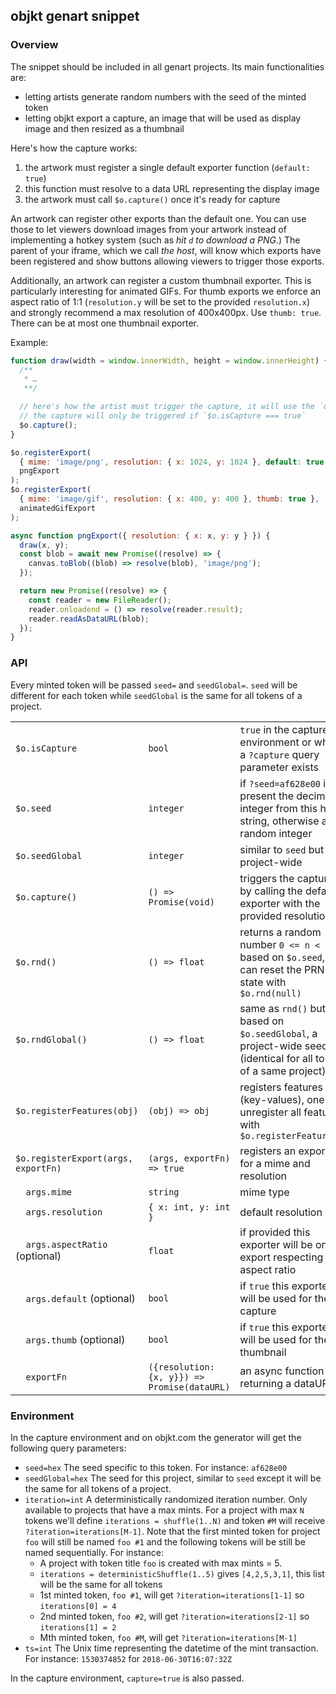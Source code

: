 ## objkt genart snippet

### Overview

The snippet should be included in all genart projects.
Its main functionalities are:
- letting artists generate random numbers with the seed of the minted token
- letting objkt export a capture, an image that will be used as display image and then resized as a thumbnail

Here's how the capture works:

1. the artwork must register a single default exporter function (`default: true`)
2. this function must resolve to a data URL representing the display image
3. the artwork must call `$o.capture()` once it's ready for capture

An artwork can register other exports than the default one. You can use those to let viewers download images from your artwork instead of implementing a hotkey system (such as *hit `d` to download a PNG*.) The parent of your iframe, which we call *the host*, will know which exports have been registered and show buttons allowing viewers to trigger those exports.

Additionally, an artwork can register a custom thumbnail exporter. This is particularly interesting for animated GIFs. For thumb exports we enforce an aspect ratio of 1:1 (`resolution.y` will be set to the provided `resolution.x`) and strongly recommend a max resolution of 400x400px. Use `thumb: true`. There can be at most one thumbnail exporter.

Example:

```js
function draw(width = window.innerWidth, height = window.innerHeight) {
  /** 
   * …
   **/

  // here's how the artist must trigger the capture, it will use the `default` exporter with the provided resolution
  // the capture will only be triggered if `$o.isCapture === true`
  $o.capture();
}

$o.registerExport(
  { mime: 'image/png', resolution: { x: 1024, y: 1024 }, default: true },
  pngExport
);
$o.registerExport(
  { mime: 'image/gif', resolution: { x: 400, y: 400 }, thumb: true },
  animatedGifExport
);

async function pngExport({ resolution: { x: x, y: y } }) {
  draw(x, y);
  const blob = await new Promise((resolve) => {
    canvas.toBlob((blob) => resolve(blob), 'image/png');
  });

  return new Promise((resolve) => {
    const reader = new FileReader();
    reader.onloadend = () => resolve(reader.result);
    reader.readAsDataURL(blob);
  });
}
```

### API

Every minted token will be passed `seed=` and `seedGlobal=`. `seed` will be different for each token while `seedGlobal` is the same for all tokens of a project.

|                                     |                                              |                                                                                                                |
| ----------------------------------- | -------------------------------------------- | -------------------------------------------------------------------------------------------------------------- |
| `$o.isCapture`                      | `bool`                                       | `true` in the capture environment or when a `?capture` query parameter exists                                  |
| `$o.seed`                           | `integer`                                    | if `?seed=af628e00` is present the decimal integer from this hex string, otherwise a random integer            |
| `$o.seedGlobal`                     | `integer`                                    | similar to `seed` but project-wide                                                                             |
| `$o.capture()`                      | `() => Promise(void)`                        | triggers the capture by calling the default exporter with the provided resolution                              |
| `$o.rnd()`                          | `() => float`                                | returns a random number `0 <= n < 1` based on `$o.seed`, one can reset the PRNG state with `$o.rnd(null)`      |
| `$o.rndGlobal()`                    | `() => float`                                | same as `rnd()` but based on `$o.seedGlobal`, a project-wide seed (identical for all tokens of a same project) |
| `$o.registerFeatures(obj)`          | `(obj) => obj`                               | registers features (key-values), one can unregister all featurs with `$o.registerFeatures()`                   |
| `$o.registerExport(args, exportFn)` | `(args, exportFn) => true`                   | registers an exporter for a mime and resolution                                                                |
| `  args.mime`                       | `string`                                     | mime type                                                                                                      |
| `  args.resolution`                 | `{ x: int, y: int }`                         | default resolution                                                                                             |
| `  args.aspectRatio` (optional)     | `float`                                      | if provided this exporter will be only export respecting this aspect ratio                                     |
| `  args.default` (optional)         | `bool`                                       | if `true` this exporter will be used for the capture                                                           |
| `  args.thumb` (optional)           | `bool`                                       | if `true` this exporter will be used for the thumbnail                                                         |
| `  exportFn`                        | `({resolution: {x, y}}) => Promise(dataURL)` | an async function returning a dataURL                                                                          |

### Environment

In the capture environment and on objkt.com the generator will get the following query parameters:

- `seed=hex`
  The seed specific to this token. For instance: `af628e00`
- `seedGlobal=hex`
  The seed for this project, similar to `seed` except it will be the same for all tokens of a project.
- `iteration=int`
  A deterministically randomized iteration number. Only available to projects that have a max mints.
  For a project with max `N` tokens we'll define `iterations = shuffle(1..N)` and token `#M` will receive `?iteration=iterations[M-1]`.
  Note that the first minted token for project `foo` will still be named `foo #1` and the following tokens will be still be named sequentially.
  For instance:
    - A project with token title `foo` is created with max mints = 5.
    - `iterations = deterministicShuffle(1..5)` gives `[4,2,5,3,1]`, this list will be the same for all tokens
    - 1st minted token, `foo #1`, will get `?iteration=iterations[1-1]` so `iterations[0] = 4`
    - 2nd minted token, `foo #2`, will get `?iteration=iterations[2-1]` so `iterations[1] = 2`
    - Mth minted token, `foo #M`, will get `?iteration=iterations[M-1]`
- `ts=int`
  The Unix time representing the datetime of the mint transaction. For instance: `1530374852` for `2018-06-30T16:07:32Z`

In the capture environment, `capture=true` is also passed.
